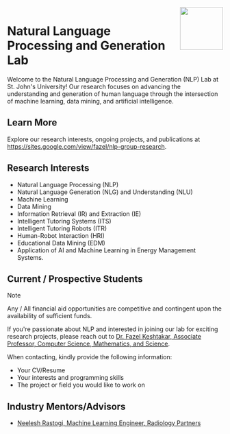 <img src='https://www.stjohns.edu/themes/sju_theme/assets/img/stjohns-logo.svg' height=100vh align=right />

# Natural Language Processing and Generation Lab

Welcome to the Natural Language Processing and Generation (NLP) Lab at St. John's University! Our research focuses on advancing the understanding and generation of human language through the intersection of machine learning, data mining, and artificial intelligence.

## Learn More

Explore our research interests, ongoing projects, and publications at <https://sites.google.com/view/fazel/nlp-group-research>.

## Research Interests

- Natural Language Processing (NLP)
- Natural Language Generation (NLG) and Understanding (NLU)
- Machine Learning
- Data Mining
- Information Retrieval (IR) and Extraction (IE)
- Intelligent Tutoring Systems (ITS)
- Intelligent Tutoring Robots (ITR)
- Human-Robot Interaction (HRI)
- Educational Data Mining (EDM)
- Application of AI and Machine Learning in Energy Management Systems.

## Current / Prospective Students

> [!Note]
> Any / All financial aid opportunities are competitive and contingent upon the availability of sufficient funds.

If you're passionate about NLP and interested in joining our lab for exciting research projects, please reach out to [Dr. Fazel Keshtakar, Associate Professor, Computer Science, Mathematics, and Science](https://www.stjohns.edu/academics/faculty/fazel-keshtkar).

When contacting, kindly provide the following information:

- Your CV/Resume
- Your interests and programming skills
- The project or field you would like to work on

## Industry Mentors/Advisors
- [Neelesh Rastogi, Machine Learning Engineer, Radiology Partners](https://neeleshrastogi.com)
